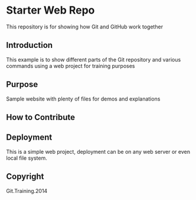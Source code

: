 # Starter Web Repo

This repository is for showing how Git and GitHub work together

## Introduction

This example is to show different parts of the Git repository and various commands using a web project for training purposes

## Purpose

Sample website with plenty of files for demos and explanations

## How to Contribute

## Deployment

This is a simple web project, deployment can be on any web server or even local file system.

## Copyright

Git.Training.2014